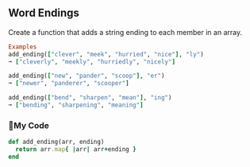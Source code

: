 ## Word Endings
Create a function that adds a string ending to each member in an array.
```ruby
Examples
add_ending(["clever", "meek", "hurried", "nice"], "ly")
➞ ["cleverly", "meekly", "hurriedly", "nicely"]

add_ending(["new", "pander", "scoop"], "er")
➞ ["newer", "panderer", "scooper"]

add_ending(["bend", "sharpen", "mean"], "ing")
➞ ["bending", "sharpening", "meaning"]
```
### :gem:My Code
```ruby
def add_ending(arr, ending)
  return arr.map{ |arr| arr+ending }
end
```
